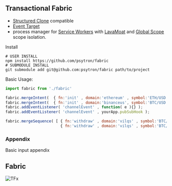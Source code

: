 ## Transactional Fabric
- [Structured Clone](https://developer.mozilla.org/en-US/docs/Web/API/Web_Workers_API/Structured_clone_algorithm) compatible
- [Event Target](https://developer.mozilla.org/en-US/docs/Web/API/EventTarget) 
- process manager for [Service Workers](https://developer.mozilla.org/en-US/docs/Web/API/Service_Worker_API) with [LavaMoat](https://github.com/LavaMoat/LavaMoat) and [Global Scope](https://developer.mozilla.org/en-US/docs/Web/API/WorkerGlobalScope) scope isolation. 


Install
```shell
# USER INSTALL
npm install https://github.com/psytron/fabric
# SUBMODULE INSTALL
git submodule add git@github.com:psytron/fabric path/to/project
```

Basic Usage: 

```javascript
import fabric from './fabric' 

fabric.mergeIntent(  { fn:'init' , domain:'ethereum' , symbol:'ETH/USD' } );
fabric.mergeIntent(  { fn:'init' , domain:'binanceus', symbol:'BTC/USD' } );
fabric.addEventListener( 'channelEvent' , function( e ){} );
fabric.addEventListener( 'channelEvent' , yourApp.pubSubHook );

fabric.mergeSequence( [ { fn:'withdraw' , domain:'vilqs' , symbol:'BTC/USD' }, 
                        { fn:'withdraw' , domain:'vilqs' , symbol:'BTC/USD' } ] );
```

### Appendix
Basic input appendix



## Fabric 
![TFx](https://raw.githubusercontent.com/psytron/fabric/main/meta/tfx.jpg)
